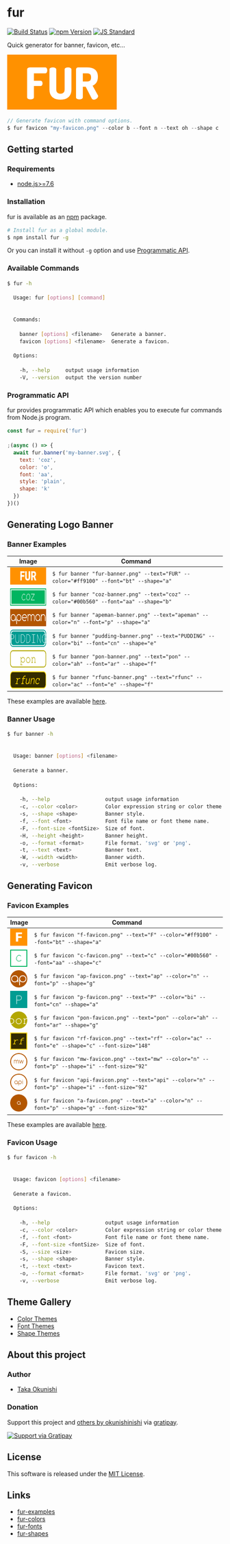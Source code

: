 fur
==========

<!---
This file is generated by ape-tmpl. Do not update manually.
--->

<!-- Badge Start -->
<a name="badges"></a>

[![Build Status][bd_travis_shield_url]][bd_travis_url]
[![npm Version][bd_npm_shield_url]][bd_npm_url]
[![JS Standard][bd_standard_shield_url]][bd_standard_url]

[bd_repo_url]: https://github.com/fur-labo/fur
[bd_travis_url]: http://travis-ci.org/fur-labo/fur
[bd_travis_shield_url]: http://img.shields.io/travis/fur-labo/fur.svg?style=flat
[bd_travis_com_url]: http://travis-ci.com/fur-labo/fur
[bd_travis_com_shield_url]: https://api.travis-ci.com/fur-labo/fur.svg?token=
[bd_license_url]: https://github.com/fur-labo/fur/blob/master/LICENSE
[bd_codeclimate_url]: http://codeclimate.com/github/fur-labo/fur
[bd_codeclimate_shield_url]: http://img.shields.io/codeclimate/github/fur-labo/fur.svg?style=flat
[bd_codeclimate_coverage_shield_url]: http://img.shields.io/codeclimate/coverage/github/fur-labo/fur.svg?style=flat
[bd_gemnasium_url]: https://gemnasium.com/fur-labo/fur
[bd_gemnasium_shield_url]: https://gemnasium.com/fur-labo/fur.svg
[bd_npm_url]: http://www.npmjs.org/package/fur
[bd_npm_shield_url]: http://img.shields.io/npm/v/fur.svg?style=flat
[bd_standard_url]: http://standardjs.com/
[bd_standard_shield_url]: https://img.shields.io/badge/code%20style-standard-brightgreen.svg

<!-- Badge End -->


<!-- Description Start -->
<a name="description"></a>

Quick generator for banner, favicon, etc...

<!-- Description End -->


<!-- Overview Start -->
<a name="overview"></a>

<a href="https://github.com/fur-labo/fur#readme"><img style="height:128px;" src="doc/fur-banner.png" height="128"/></a>

```javascript
// Generate favicon with command options.
$ fur favicon "my-favicon.png" --color b --font n --text oh --shape c
```



<!-- Overview End -->


<!-- Sections Start -->
<a name="sections"></a>

<!-- Section from "doc/guides/02-howto.md.hbs" Start -->

<a name="section-doc-guides-02-howto-md"></a>

Getting started
------

### Requirements

+ [node.js&gt;&#x3D;7.6][nodejs_url]

### Installation

fur is available as an [npm][npm_url] package.

```bash
# Install fur as a global module.
$ npm install fur -g
```

Or you can install it without `-g` option and use [Programmatic API](#programmatic-api).


<a name="available commands"/>

### Available Commands

```bash
$ fur -h

  Usage: fur [options] [command]


  Commands:

    banner [options] <filename>   Generate a banner.
    favicon [options] <filename>  Generate a favicon.

  Options:

    -h, --help     output usage information
    -V, --version  output the version number


```

<a name="programmatic-api"/>

### Programmatic API

fur provides programmatic API which enables you to execute fur commands from Node.js program.

```javascript
const fur = require('fur')

;(async () => {
  await fur.banner('my-banner.svg', {
    text: 'coz',
    color: 'o',
    font: 'aa',
    style: 'plain',
    shape: 'k'
  })
})()

```


[nodejs_url]: https://nodejs.org/
[npm_url]: https://www.npmjs.com


<!-- Section from "doc/guides/02-howto.md.hbs" End -->

<!-- Section from "doc/guides/03-banners.md.hbs" Start -->

<a name="section-doc-guides-03-banners-md"></a>

Generating Logo Banner
------------------

### Banner Examples

| Image | Command |
| ----- | ------- |
| <img src="https://github.com/fur-labo/fur-examples/raw/master/example/01-fur/banner.png" height="40" style="height:40px;"/> | ` $ fur banner "fur-banner.png" --text="FUR" --color="#ff9100" --font="bt" --shape="a"  ` |
| <img src="https://github.com/fur-labo/fur-examples/raw/master/example/02-coz/banner.png" height="40" style="height:40px;"/> | ` $ fur banner "coz-banner.png" --text="coz" --color="#00b560" --font="aa" --shape="b"  ` |
| <img src="https://github.com/fur-labo/fur-examples/raw/master/example/03-apeman/banner.png" height="40" style="height:40px;"/> | ` $ fur banner "apeman-banner.png" --text="apeman" --color="n" --font="p" --shape="a"  ` |
| <img src="https://github.com/fur-labo/fur-examples/raw/master/example/04-pudding/banner.png" height="40" style="height:40px;"/> | ` $ fur banner "pudding-banner.png" --text="PUDDING" --color="bi" --font="cn" --shape="e"  ` |
| <img src="https://github.com/fur-labo/fur-examples/raw/master/example/05-pon/banner.png" height="40" style="height:40px;"/> | ` $ fur banner "pon-banner.png" --text="pon" --color="ah" --font="ar" --shape="f"  ` |
| <img src="https://github.com/fur-labo/fur-examples/raw/master/example/06-rfunc/banner.png" height="40" style="height:40px;"/> | ` $ fur banner "rfunc-banner.png" --text="rfunc" --color="ac" --font="e" --shape="f"  ` |

These examples are available [here](https://github.com/fur-labo/fur-examples).

### Banner Usage

```bash
$ fur banner -h


  Usage: banner [options] <filename>

  Generate a banner.

  Options:

    -h, --help                  output usage information
    -c, --color <color>         Color expression string or color theme name.
    -s, --shape <shape>         Banner style.
    -f, --font <font>           Font file name or font theme name.
    -F, --font-size <fontSize>  Size of font.
    -H, --height <height>       Banner height.
    -o, --format <format>       File format. 'svg' or 'png'.
    -t, --text <text>           Banner text.
    -W, --width <width>         Banner width.
    -v, --verbose               Emit verbose log.


```



<!-- Section from "doc/guides/03-banners.md.hbs" End -->

<!-- Section from "doc/guides/04-favicons.md.hbs" Start -->

<a name="section-doc-guides-04-favicons-md"></a>

Generating Favicon
------------------

### Favicon Examples

| Image | Command |
| ----- | ------- |
| <img src="https://github.com/fur-labo/fur-examples/raw/master/example/01-fur/favicon.png" height="40" style="height:40px;" /> | ` $ fur favicon "f-favicon.png" --text="F" --color="#ff9100" --font="bt" --shape="a"  ` |
| <img src="https://github.com/fur-labo/fur-examples/raw/master/example/02-coz/favicon.png" height="40" style="height:40px;" /> | ` $ fur favicon "c-favicon.png" --text="c" --color="#00b560" --font="aa" --shape="c"  ` |
| <img src="https://github.com/fur-labo/fur-examples/raw/master/example/03-apeman/favicon.png" height="40" style="height:40px;" /> | ` $ fur favicon "ap-favicon.png" --text="ap" --color="n" --font="p" --shape="g"  ` |
| <img src="https://github.com/fur-labo/fur-examples/raw/master/example/04-pudding/favicon.png" height="40" style="height:40px;" /> | ` $ fur favicon "p-favicon.png" --text="P" --color="bi" --font="cn" --shape="a"  ` |
| <img src="https://github.com/fur-labo/fur-examples/raw/master/example/05-pon/favicon.png" height="40" style="height:40px;" /> | ` $ fur favicon "pon-favicon.png" --text="pon" --color="ah" --font="ar" --shape="g"  ` |
| <img src="https://github.com/fur-labo/fur-examples/raw/master/example/06-rfunc/favicon.png" height="40" style="height:40px;" /> | ` $ fur favicon "rf-favicon.png" --text="rf" --color="ac" --font="e" --shape="c" --font-size="148"  ` |
| <img src="https://github.com/fur-labo/fur-examples/raw/master/example/07-apeman-middleware/favicon.png" height="40" style="height:40px;" /> | ` $ fur favicon "mw-favicon.png" --text="mw" --color="n" --font="p" --shape="i" --font-size="92"  ` |
| <img src="https://github.com/fur-labo/fur-examples/raw/master/example/08-apeman-api/favicon.png" height="40" style="height:40px;" /> | ` $ fur favicon "api-favicon.png" --text="api" --color="n" --font="p" --shape="i" --font-size="92"  ` |
| <img src="https://github.com/fur-labo/fur-examples/raw/master/example/09-a/favicon.png" height="40" style="height:40px;" /> | ` $ fur favicon "a-favicon.png" --text="a" --color="n" --font="p" --shape="g" --font-size="92"  ` |

These examples are available [here](https://github.com/fur-labo/fur-examples).


### Favicon Usage

```bash
$ fur favicon -h


  Usage: favicon [options] <filename>

  Generate a favicon.

  Options:

    -h, --help                  output usage information
    -c, --color <color>         Color expression string or color theme name.
    -f, --font <font>           Font file name or font theme name.
    -F, --font-size <fontSize>  Size of font.
    -S, --size <size>           Favicon size.
    -s, --shape <shape>         Banner style.
    -t, --text <text>           Favicon text.
    -o, --format <format>       File format. 'svg' or 'png'.
    -v, --verbose               Emit verbose log.


```


<!-- Section from "doc/guides/04-favicons.md.hbs" End -->

<!-- Section from "doc/guides/05-Themes.md.hbs" Start -->

<a name="section-doc-guides-05-themes-md"></a>

Theme Gallery
------------

+ [Color Themes](http://fur-labo.github.io/fur-colors)
+ [Font Themes](http://fur-labo.github.io/fur-fonts)
+ [Shape Themes](http://fur-labo.github.io/fur-shapes)



<!-- Section from "doc/guides/05-Themes.md.hbs" End -->

<!-- Section from "doc/guides/11-project.md.hbs" Start -->

<a name="section-doc-guides-11-project-md"></a>

About this project
--------

<a name="11-project-author"></a>
### Author

+ [Taka Okunishi](http://okunishitaka.com)

<a name="11-project-donation"></a>
### Donation

Support this project and [others by okunishinishi][my_gratipay_url] via [gratipay][my_gratipay_url].

[<img src="https://cdn.rawgit.com/gratipay/gratipay-badge/2.3.0/dist/gratipay.svg" alt="Support via Gratipay"/>][my_gratipay_url]



[my_gratipay_url]: https://gratipay.com/okunishinishi/
[my_gratipay_budge_url]: http://img.shields.io/gratipay/okunishinishi.svg?style=flat


<!-- Section from "doc/guides/11-project.md.hbs" End -->


<!-- Sections Start -->


<!-- LICENSE Start -->
<a name="license"></a>

License
-------
This software is released under the [MIT License](https://github.com/fur-labo/fur/blob/master/LICENSE).

<!-- LICENSE End -->


<!-- Links Start -->
<a name="links"></a>

Links
------

+ [fur-examples][fur_examples_url]
+ [fur-colors][fur_colors_url]
+ [fur-fonts][fur_fonts_url]
+ [fur-shapes][fur_shapes_url]

[fur_examples_url]: https://github.com/fur-labo/fur-examples
[fur_colors_url]: https://github.com/fur-labo/fur-colors
[fur_fonts_url]: https://github.com/fur-labo/fur-fonts
[fur_shapes_url]: https://github.com/fur-labo/fur-shapes

<!-- Links End -->
